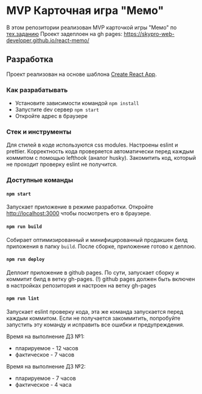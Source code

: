 # MVP Карточная игра "Мемо"
В этом репозитории реализован MVP карточкой игры "Мемо" по [тех.заданию](./docs/mvp-spec.md)
Проект задеплоен на gh pages:
https://skypro-web-developer.github.io/react-memo/
## Разработка
Проект реализован на основе шаблона [Create React App](https://github.com/facebook/create-react-app).
### Как разрабатывать
- Установите зависимости командой `npm install`
- Запустите dev сервер `npm start`
- Откройте адрес в браузере
### Стек и инструменты
Для стилей в коде используются css modules.
Настроены eslint и prettier. Корректность кода проверяется автоматически перед каждым коммитом с помощью lefthook (аналог husky). Закомитить код, который не проходит проверку eslint не получится.
### Доступные команды
#### `npm start`
Запускает приложение в режиме разработки.
Откройте [http://localhost:3000](http://localhost:3000) чтобы посмотреть его в браузере.
#### `npm run build`
Собирает оптимизированный и минифицированный продакшен билд приложения в папку `build`.
После сборке, приложение готово к деплою.
#### `npm run deploy`
Деплоит приложение в github pages. По сути, запускает сборку и коммитит билд в ветку gh-pages.
(!) github pages должен быть включен в настройках репозитория и настроен на ветку gh-pages
#### `npm run lint`

Запускает eslint проверку кода, эта же команда запускается перед каждым коммитом.
Если не получается закоммитить, попробуйте запустить эту команду и исправить все ошибки и предупреждения.

Время на выполнение ДЗ №1:

- пларируемое - 12 часов
- фактическое - 7 часов

Время на выполнение ДЗ №2:

- пларируемое - 7 часов
- фактическое - 4 часа